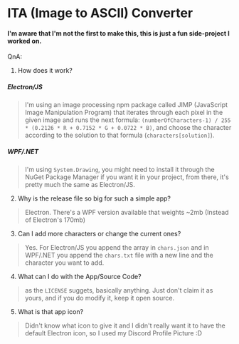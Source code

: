 # ITA (Image to ASCII) Converter
#### I'm aware that I'm not the first to make this, this is just a fun side-project I worked on.



QnA:

1. How does it work?
##### Electron/JS
> I'm using an image processing npm package called JIMP (JavaScript Image Manipulation Program) that iterates through each pixel in the given image and runs the next formula: `(numberOfCharacters-1) / 255 * (0.2126 * R + 0.7152 * G + 0.0722 * B)`, and choose the character according to the solution to that formula (`characters[solution]`).
##### WPF/.NET
> I'm using `System.Drawing`, you might need to install it through the NuGet Package Manager if you want it in your project, from there, it's pretty much the same as Electron/JS.
2. Why is the release file so big for such a simple app?
> Electron. There's a WPF version available that weights ~2mb (Instead of Electron's 170mb)
3. Can I add more characters or change the current ones?
> Yes. For Electron/JS you append the array in `chars.json` and in WPF/.NET you append the `chars.txt` file with a new line and the character you want to add.
4. What can I do with the App/Source Code?
> as the `LICENSE` suggets, basically anything. Just don't claim it as yours, and if you do modify it, keep it open source.
5. What is that app icon?
> Didn't know what icon to give it and I didn't really want it to have the default Electron icon, so I used my Discord Profile Picture :D
